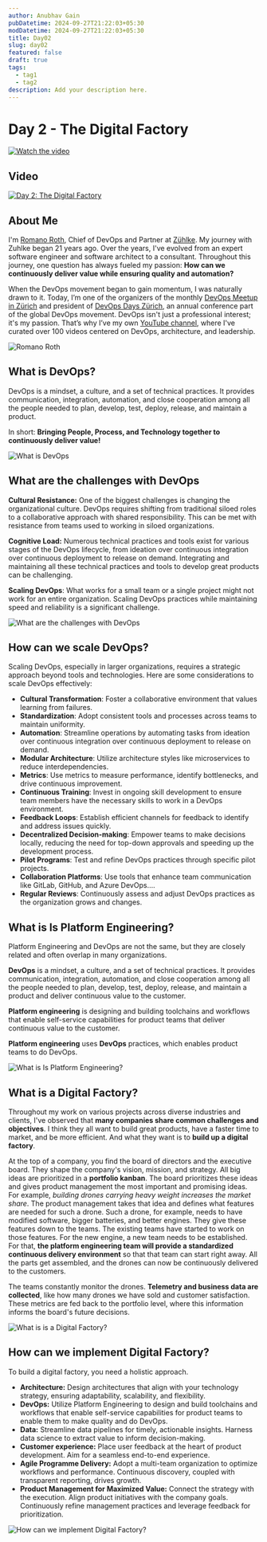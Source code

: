 ```yaml
---
author: Anubhav Gain
pubDatetime: 2024-09-27T21:22:03+05:30
modDatetime: 2024-09-27T21:22:03+05:30
title: Day02
slug: day02
featured: false
draft: true
tags:
  - tag1
  - tag2
description: Add your description here.
---
```


# Day 2 - The Digital Factory

[![Watch the video](thumbnails/day2.png)](https://www.youtube.com/watch?v=xeX4HGLeJQw)

## Video

[![Day 2: The Digital Factory ](https://img.youtube.com/vi/xeX4HGLeJQw/0.jpg)](https://youtu.be/xeX4HGLeJQw?si=CJ75C8gUBcdWAQTR)

## About Me

I'm [Romano Roth](https://www.linkedin.com/in/romanoroth/), Chief of DevOps and Partner at [Zühlke](https://www.zuehlke.com/en). My journey with Zuhlke began 21 years ago. Over the years, I've evolved from an expert software engineer and software architect to a consultant. Throughout this journey, one question has always fueled my passion: **How can we continuously deliver value while ensuring quality and automation?**

When the DevOps movement began to gain momentum, I was naturally drawn to it. Today, I’m one of the organizers of the monthly [DevOps Meetup in Zürich](https://www.meetup.com/de-DE/DevOps-Meetup-Zurich/) and president of [DevOps Days Zürich](https://www.devopsdays.ch/), an annual conference part of the global DevOps movement. DevOps isn't just a professional interest; it's my passion. That’s why I’ve my own [YouTube channel](https://www.youtube.com/c/RomanoRoth), where I've curated over 100 videos centered on DevOps, architecture, and leadership.

![Romano Roth](Images/day02-1.jpg)

## What is DevOps?

DevOps is a mindset, a culture, and a set of technical practices. It provides communication, integration, automation, and close cooperation among all the people needed to plan, develop, test, deploy, release, and maintain a product.

In short: **Bringing People, Process, and Technology together to continuously deliver value!**

![What is DevOps](Images/day02-2.png)

## What are the challenges with DevOps

**Cultural Resistance:** One of the biggest challenges is changing the organizational culture. DevOps requires shifting from traditional siloed roles to a collaborative approach with shared responsibility. This can be met with resistance from teams used to working in siloed organizations.

**Cognitive Load:** Numerous technical practices and tools exist for various stages of the DevOps lifecycle, from ideation over continuous integration over continuous deployment to release on demand. Integrating and maintaining all these technical practices and tools to develop great products can be challenging.

**Scaling DevOps**: What works for a small team or a single project might not work for an entire organization. Scaling DevOps practices while maintaining speed and reliability is a significant challenge.

![What are the challenges with DevOps](Images/day02-3.jpg)

## How can we scale DevOps?

Scaling DevOps, especially in larger organizations, requires a strategic approach beyond tools and technologies. Here are some considerations to scale DevOps effectively:

- **Cultural Transformation**: Foster a collaborative environment that values learning from failures.
- **Standardization**: Adopt consistent tools and processes across teams to maintain uniformity.
- **Automation**: Streamline operations by automating tasks from ideation over continuous integration over continuous deployment to release on demand.
- **Modular Architecture**: Utilize architecture styles like microservices to reduce interdependencies.
- **Metrics**: Use metrics to measure performance, identify bottlenecks, and drive continuous improvement.
- **Continuous Training**: Invest in ongoing skill development to ensure team members have the necessary skills to work in a DevOps environment.
- **Feedback Loops**: Establish efficient channels for feedback to identify and address issues quickly.
- **Decentralized Decision-making**: Empower teams to make decisions locally, reducing the need for top-down approvals and speeding up the development process.
- **Pilot Programs**: Test and refine DevOps practices through specific pilot projects.
- **Collaboration Platforms**: Use tools that enhance team communication like GitLab, GitHub, and Azure DevOps….
- **Regular Reviews**: Continuously assess and adjust DevOps practices as the organization grows and changes.

## What is Is Platform Engineering?

Platform Engineering and DevOps are not the same, but they are closely related and often overlap in many organizations.

**DevOps** is a mindset, a culture, and a set of technical practices. It provides communication, integration, automation, and close cooperation among all the people needed to plan, develop, test, deploy, release, and maintain a product and deliver continuous value to the customer.

**Platform engineering** is designing and building toolchains and workflows that enable self-service capabilities for product teams that deliver continuous value to the customer.

**Platform engineering** uses **DevOps** practices, which enables product teams to do DevOps.

![What is Is Platform Engineering?](Images/day02-4.png)

## What is a Digital Factory?

Throughout my work on various projects across diverse industries and clients, I've observed that **many companies share common challenges and objectives**. I think they all want to build great products, have a faster time to market, and be more efficient. And what they want is to **build up a digital factory**.

At the top of a company, you find the board of directors and the executive board. They shape the company's vision, mission, and strategy. All big ideas are prioritized in a **portfolio kanban**. The board prioritizes these ideas and gives product management the most important and promising ideas. For example, _building drones carrying heavy weight increases the market share_. The product management takes that idea and defines what features are needed for such a drone. Such a drone, for example, needs to have modified software, bigger batteries, and better engines. They give these features down to the teams. The existing teams have started to work on those features. For the new engine, a new team needs to be established. For that, **the platform engineering team will provide a standardized continuous delivery environment** so that that team can start right away. All the parts get assembled, and the drones can now be continuously delivered to the customers.

The teams constantly monitor the drones. **Telemetry and business data are collected**, like how many drones we have sold and customer satisfaction. These metrics are fed back to the portfolio level, where this information informs the board's future decisions.

![What is is a Digital Factory?](Images/day02-5.jpg)

## How can we implement Digital Factory?

To build a digital factory, you need a holistic approach.

- **Architecture:** Design architectures that align with your technology strategy, ensuring adaptability, scalability, and flexibility.
- **DevOps:** Utilize Platform Engineering to design and build toolchains and workflows that enable self-service capabilities for product teams to enable them to make quality and do DevOps.
- **Data:** Streamline data pipelines for timely, actionable insights. Harness data science to extract value to inform decision-making.
- **Customer experience:** Place user feedback at the heart of product development. Aim for a seamless end-to-end experience.
- **Agile Programme Delivery:** Adopt a multi-team organization to optimize workflows and performance. Continuous discovery, coupled with transparent reporting, drives growth.
- **Product Management for Maximized Value:** Connect the strategy with the execution. Align product initiatives with the company goals. Continuously refine management practices and leverage feedback for prioritization.

![How can we implement Digital Factory?](Images/day02-6.jpg)
